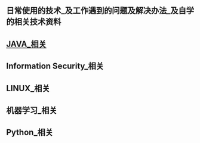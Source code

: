 ## 日常使用的技术_及工作遇到的问题及解决办法_及自学的相关技术资料
## [JAVA_相关](https://github.com/Rainron/-JAVA-LINUX-IS/blob/master/java_relevant.md)



## Information Security_相关

## LINUX_相关

## 机器学习_相关

## Python_相关









